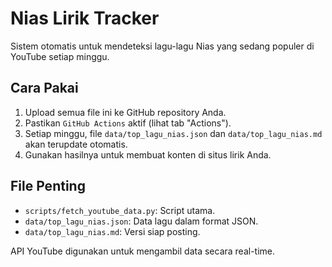 
# Nias Lirik Tracker

Sistem otomatis untuk mendeteksi lagu-lagu Nias yang sedang populer di YouTube setiap minggu.

## Cara Pakai

1. Upload semua file ini ke GitHub repository Anda.
2. Pastikan `GitHub Actions` aktif (lihat tab "Actions").
3. Setiap minggu, file `data/top_lagu_nias.json` dan `data/top_lagu_nias.md` akan terupdate otomatis.
4. Gunakan hasilnya untuk membuat konten di situs lirik Anda.

## File Penting

- `scripts/fetch_youtube_data.py`: Script utama.
- `data/top_lagu_nias.json`: Data lagu dalam format JSON.
- `data/top_lagu_nias.md`: Versi siap posting.

API YouTube digunakan untuk mengambil data secara real-time.
